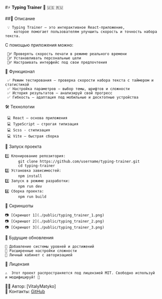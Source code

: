 #⚡ **Typing Trainer** 🚀 :us: :ru:

##📌 Описание

     💡 Typing Trainer — это интерактивное React-приложение,
        которое помогает пользователям улучшить скорость и точность набора текста.

С помощью приложения можно:

     🏋️‍♂️ Проверять скорость печати в режиме реального времени
     🏋️‍♂️ Устанавливать персональные цели
     🏋️‍♂️ Настраивать интерфейс под свои предпочтения

🎯 Функционал

     ✅ Режим тестирования — проверка скорости набора текста с таймером и статистикой
     ✅ Настройка параметров — выбор темы, шрифтов и сложности
     ✅ История результатов — анализируй свой прогресс
     ✅ Гибкость — адаптация под мобильные и десктопные устройства

🛠️ Технологии

     💻 React — основа приложения
     💻 TypeScript — строгая типизация
     💻 Scss - стилизация
     💻 Vite — быстрая сборка

🚀 Запуск проекта

    1️⃣ Клонирование репозитория:
          git clone https://github.com/username/typing-trainer.git
          cd typing-trainer
    2️⃣ Установка зависимостей:
          npm install
    3️⃣ Запуск в режиме разработки:
          npm run dev
    4️⃣ Сборка проекта:
          npm run build

🌟 Скриншоты

    📷 [Скриншот 1](./public/typing_trainer_1.png)
    📷 [Скриншот 2](./public/typing_trainer_2.png)
    📷 [Скриншот 3](./public/typing_trainer_3.png)

📌 Будущие обновления

    🔹 Добавление системы уровней и достижений
    🔹 Расширенные настройки сложности
    🔹 Личный кабинет с авторизацией

📄 Лицензия

    ⚠️  Этот проект распространяется под лицензией MIT. Свободно используй и модифицируй! 🎉

👨‍💻 Автор: [VitalyMatyko]<br>
📮 Контакты: [GitHub](https://github.com/VitalyMatyko)
